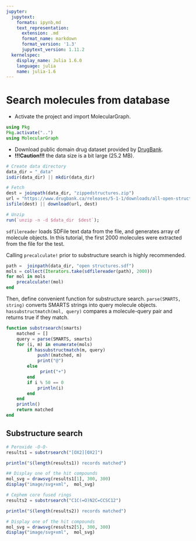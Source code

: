 ```yaml
---
jupyter:
  jupytext:
    formats: ipynb,md
    text_representation:
      extension: .md
      format_name: markdown
      format_version: '1.3'
      jupytext_version: 1.11.2
  kernelspec:
    display_name: Julia 1.6.0
    language: julia
    name: julia-1.6
---
```


# Search molecules from database

- Activate the project and import MolecularGraph.

```julia
using Pkg
Pkg.activate("..")
using MolecularGraph
```

- Download public domain drug dataset provided by [DrugBank](https://drugbank.ca).
- **!!!Caution!!!** the data size is a bit large (25.2 MB).

```julia
# Create data directory
data_dir = "_data"
isdir(data_dir) || mkdir(data_dir)

# Fetch
dest = joinpath(data_dir, "zippedstructures.zip")
url = "https://www.drugbank.ca/releases/5-1-1/downloads/all-open-structures"
isfile(dest) || download(url, dest)

# Unzip
run(`unzip -n -d $data_dir　$dest`);
```

`sdfilereader` loads SDFile text data from the file, and generates array of molecule objects. In this tutorial, the first 2000 molecules were extracted from the file for the test.

Calling `precalculate!` prior to substructure search is highly recommended.

```julia
path =  joinpath(data_dir, "open structures.sdf")
mols = collect(Iterators.take(sdfilereader(path), 2000))
for mol in mols
    precalculate!(mol)
end
```

Then, define convenient function for substructure search. `parse(SMARTS, string)` converts SMARTS strings into query molecule objects. `hassubstructmatch(mol, query)` compares a molecule-query pair and returns true if they match.

```julia
function substrsearch(smarts)
    matched = []
    query = parse(SMARTS, smarts)
    for (i, m) in enumerate(mols)
        if hassubstructmatch(m, query)
            push!(matched, m)
            print("@")
        else
             print("+")
        end
        if i % 50 == 0
            println(i)
        end
    end
    println()
    return matched
end
```

## Substructure search


```julia
# Peroxide -O-O-
results1 = substrsearch("[OX2][OX2]")

println("$(length(results1)) records matched")
```

```julia
## Display one of the hit compounds
mol_svg = drawsvg(results1[1], 300, 300)
display("image/svg+xml",  mol_svg)
```

```julia
# Cephem core fused rings
results2 = substrsearch("C1C(=O)N2C=CCSC12")

println("$(length(results2)) records matched")
```

```julia
# Display one of the hit compounds
mol_svg = drawsvg(results2[5], 300, 300)
display("image/svg+xml",  mol_svg)
```
